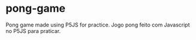 # pong-game
 Pong game made using P5JS for practice.
 Jogo pong feito com Javascript no P5JS para praticar.
